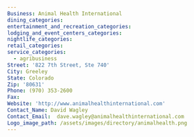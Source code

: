 ```yaml
---
Business: Animal Health International
dining_categories:
entertainment_and_recreation_categories:
lodging_and_event_centers_categories:
nightlife_categories:
retail_categories:
service_categories:
  - agribusiness
Street: '822 7th Street, Ste 740'
City: Greeley
State: Colorado
Zip: '80631'
Phone: (970) 353-2600
Fax:
Website: 'http://www.animalhealthinternational.com'
Contact_Name: David Wagley
Contact_Email:  dave.wagley@animalhealthinternational.com
Logo_image_path: /assets/images/directory/animalhealth.png
---
```



